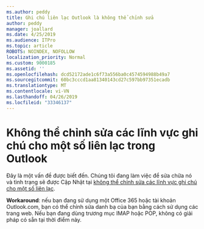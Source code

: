 ```yaml
---
ms.author: peddy
title: Ghi chú liên lạc Outlook là không thể chỉnh sửa
author: peddy
manager: joallard
ms.date: 4/25/2019
ms.audience: ITPro
ms.topic: article
ROBOTS: NOINDEX, NOFOLLOW
localization_priority: Normal
ms.custom: 9000185
ms.assetid: ''
ms.openlocfilehash: dcd52172ade1c6f73a556ba0c4574594988b49a7
ms.sourcegitcommit: 60bc3cccd1aa81340143cd27c597bb97351ecadb
ms.translationtype: MT
ms.contentlocale: vi-VN
ms.lasthandoff: 04/26/2019
ms.locfileid: "33346137"
---
```

# <a name="cant-edit-the-notes-field-for-a-contact-in-outlook"></a>Không thể chỉnh sửa các lĩnh vực ghi chú cho một số liên lạc trong Outlook
Đây là một vấn đề được biết đến. Chúng tôi đang làm việc để sửa chữa nó và tình trạng sẽ được Cập Nhật tại [không thể chỉnh sửa các lĩnh vực ghi chú cho một số liên lạc](https://support.office.com/article/fb8394ce-04ce-48b5-bae4-be46f77f10fe).

**Workaround**: nếu bạn đang sử dụng một Office 365 hoặc tài khoản Outlook.com, bạn có thể chỉnh sửa danh bạ của bạn bằng cách sử dụng các trang web. Nếu bạn đang dùng trương mục IMAP hoặc POP, không có giải pháp có sẵn tại thời điểm này.